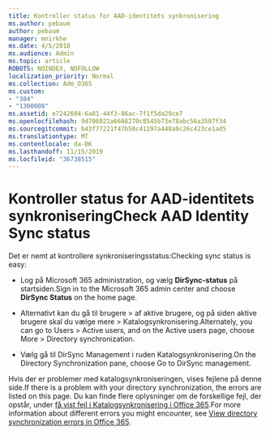 ```yaml
---
title: Kontroller status for AAD-identitets synkronisering
ms.author: pebaum
author: pebaum
manager: mnirkhe
ms.date: 4/5/2018
ms.audience: Admin
ms.topic: article
ROBOTS: NOINDEX, NOFOLLOW
localization_priority: Normal
ms.collection: Adm_O365
ms.custom:
- "304"
- "1300008"
ms.assetid: e7242604-6a81-44f3-86ac-7f1f5da29ce7
ms.openlocfilehash: 9d706021a6666270c8545b73e78abc56a3507f34
ms.sourcegitcommit: b43f77221f47b50c41197a448a9c26c423ce1ad5
ms.translationtype: MT
ms.contentlocale: da-DK
ms.lasthandoff: 11/15/2019
ms.locfileid: "36738515"
---
```

# <a name="check-aad-identity-sync-status"></a><span data-ttu-id="2484d-102">Kontroller status for AAD-identitets synkronisering</span><span class="sxs-lookup"><span data-stu-id="2484d-102">Check AAD Identity Sync status</span></span>

<span data-ttu-id="2484d-103">Det er nemt at kontrollere synkroniseringsstatus:</span><span class="sxs-lookup"><span data-stu-id="2484d-103">Checking sync status is easy:</span></span>
  
- <span data-ttu-id="2484d-104">Log på Microsoft 365 administration, og vælg **DirSync-status** på startsiden.</span><span class="sxs-lookup"><span data-stu-id="2484d-104">Sign in to the Microsoft 365 admin center and choose **DirSync Status** on the home page.</span></span>

- <span data-ttu-id="2484d-105">Alternativt kan du gå til brugere \> af aktive brugere, og på siden aktive brugere skal du vælge mere \> Katalogsynkronisering.</span><span class="sxs-lookup"><span data-stu-id="2484d-105">Alternately, you can go to Users \> Active users, and on the Active users page, choose More \> Directory synchronization.</span></span>

- <span data-ttu-id="2484d-106">Vælg gå til DirSync Management i ruden Katalogsynkronisering.</span><span class="sxs-lookup"><span data-stu-id="2484d-106">On the Directory Synchronization pane, choose Go to DirSync management.</span></span>

<span data-ttu-id="2484d-107">Hvis der er problemer med katalogsynkroniseringen, vises fejlene på denne side.</span><span class="sxs-lookup"><span data-stu-id="2484d-107">If there is a problem with your directory synchronization, the errors are listed on this page.</span></span> <span data-ttu-id="2484d-108">Du kan finde flere oplysninger om de forskellige fejl, der opstår, under [få vist fejl i Katalogsynkronisering i Office 365](https://docs.microsoft.com//office365/enterprise/identify-directory-synchronization-errors).</span><span class="sxs-lookup"><span data-stu-id="2484d-108">For more information about different errors you might encounter, see [View directory synchronization errors in Office 365](https://docs.microsoft.com//office365/enterprise/identify-directory-synchronization-errors).</span></span>
  